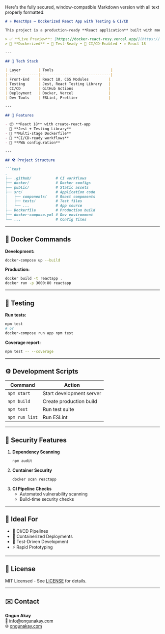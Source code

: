 Here's the fully secured, window-compatible Markdown version with all text properly formatted:

```markdown
# ⚛️ ReactOps – Dockerized React App with Testing & CI/CD

This project is a production-ready **React application** built with modern frontend tooling, Docker support, and test scaffolding.

> ✅ **Live Preview**: [https://docker-react-rosy.vercel.app/](https://docker-react-rosy.vercel.app/)  
> 🐳 **Dockerized** • 🧪 Test-Ready • 🔁 CI/CD-Enabled • ⚛️ React 18

---

## 🚀 Tech Stack

| Layer        | Tools                          |
|--------------|--------------------------------|
| Front-End    | React 18, CSS Modules         |
| Testing      | Jest, React Testing Library   |
| CI/CD        | GitHub Actions                |
| Deployment   | Docker, Vercel                |
| Dev Tools    | ESLint, Prettier              |

---

## 🧰 Features

- 📦 **React 18** with create-react-app
- 🧪 **Jest + Testing Library**
- 🐳 **Multi-stage Dockerfile**
- 🔧 **CI/CD-ready workflows**
- 📱 **PWA configuration**

---

## 🛠️ Project Structure

```text
.
├── .github/           # CI workflows
├── docker/            # Docker configs
├── public/            # Static assets
├── src/               # Application code
│   ├── components/    # React components
│   ├── tests/         # Test files
│   └── ...            # App source
├── Dockerfile         # Production build
├── docker-compose.yml # Dev environment
└── ...                # Config files
```

---

## 🐳 Docker Commands

**Development:**
```bash
docker-compose up --build
```

**Production:**
```bash
docker build -t reactapp .
docker run -p 3000:80 reactapp
```

---

## 🧪 Testing

**Run tests:**
```bash
npm test
# or
docker-compose run app npm test
```

**Coverage report:**
```bash
npm test -- --coverage
```

---

## ⚙️ Development Scripts

| Command         | Action                         |
|-----------------|--------------------------------|
| `npm start`     | Start development server       |
| `npm build`     | Create production build        |
| `npm test`      | Run test suite                 |
| `npm run lint`  | Run ESLint                     |

---

## 🔐 Security Features

1. **Dependency Scanning**
   ```bash
   npm audit
   ```
2. **Container Security**
   ```bash
   docker scan reactapp
   ```
3. **CI Pipeline Checks**
   - Automated vulnerability scanning
   - Build-time security checks

---

## 📌 Ideal For

- 🔄 CI/CD Pipelines
- 🐳 Containerized Deployments
- 🧪 Test-Driven Development
- ⚡ Rapid Prototyping

---

## 📄 License

MIT Licensed - See [LICENSE](LICENSE) for details.

---

## ✉️ Contact

**Ongun Akay**  
📧 info@ongunakay.com  
🌐 [ongunakay.com](https://ongunakay.com)
```
